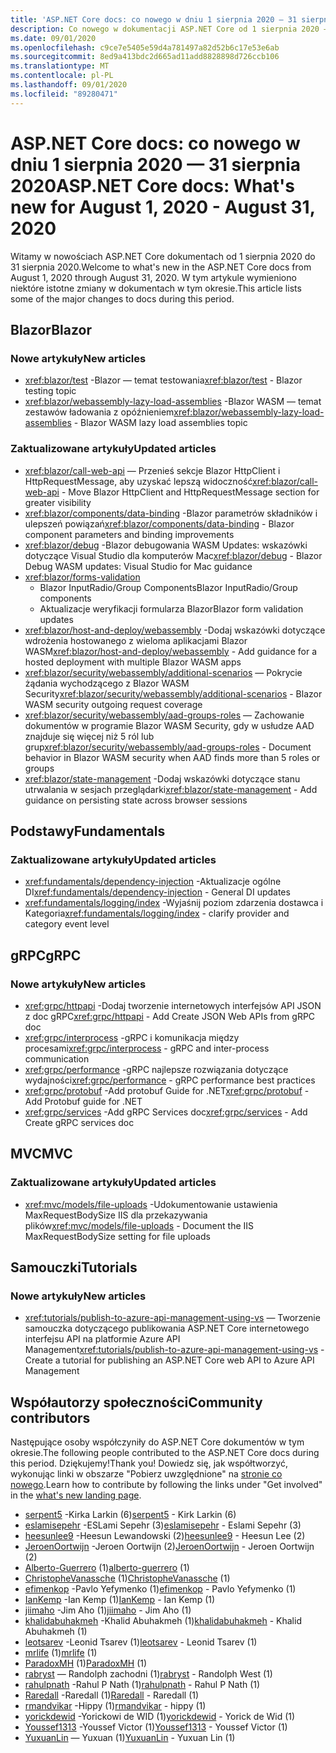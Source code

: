 ```yaml
---
title: 'ASP.NET Core docs: co nowego w dniu 1 sierpnia 2020 — 31 sierpnia 2020'
description: Co nowego w dokumentacji ASP.NET Core od 1 sierpnia 2020 – 31 sierpnia 2020.
ms.date: 09/01/2020
ms.openlocfilehash: c9ce7e5405e59d4a781497a82d52b6c17e53e6ab
ms.sourcegitcommit: 8ed9a413bdc2d665ad11add8828898d726ccb106
ms.translationtype: MT
ms.contentlocale: pl-PL
ms.lasthandoff: 09/01/2020
ms.locfileid: "89280471"
---
```

# <a name="aspnet-core-docs-whats-new-for-august-1-2020---august-31-2020"></a><span data-ttu-id="65c00-103">ASP.NET Core docs: co nowego w dniu 1 sierpnia 2020 — 31 sierpnia 2020</span><span class="sxs-lookup"><span data-stu-id="65c00-103">ASP.NET Core docs: What's new for August 1, 2020 - August 31, 2020</span></span>

<span data-ttu-id="65c00-104">Witamy w nowościach ASP.NET Core dokumentach od 1 sierpnia 2020 do 31 sierpnia 2020.</span><span class="sxs-lookup"><span data-stu-id="65c00-104">Welcome to what's new in the ASP.NET Core docs from August 1, 2020 through August 31, 2020.</span></span> <span data-ttu-id="65c00-105">W tym artykule wymieniono niektóre istotne zmiany w dokumentach w tym okresie.</span><span class="sxs-lookup"><span data-stu-id="65c00-105">This article lists some of the major changes to docs during this period.</span></span>

## <a name="blazor"></a><span data-ttu-id="65c00-106">Blazor</span><span class="sxs-lookup"><span data-stu-id="65c00-106">Blazor</span></span>

### <a name="new-articles"></a><span data-ttu-id="65c00-107">Nowe artykuły</span><span class="sxs-lookup"><span data-stu-id="65c00-107">New articles</span></span>

- <span data-ttu-id="65c00-108"><xref:blazor/test> -Blazor — temat testowania</span><span class="sxs-lookup"><span data-stu-id="65c00-108"><xref:blazor/test> - Blazor testing topic</span></span>
- <span data-ttu-id="65c00-109"><xref:blazor/webassembly-lazy-load-assemblies> -Blazor WASM — temat zestawów ładowania z opóźnieniem</span><span class="sxs-lookup"><span data-stu-id="65c00-109"><xref:blazor/webassembly-lazy-load-assemblies> - Blazor WASM lazy load assemblies topic</span></span>

### <a name="updated-articles"></a><span data-ttu-id="65c00-110">Zaktualizowane artykuły</span><span class="sxs-lookup"><span data-stu-id="65c00-110">Updated articles</span></span>

- <span data-ttu-id="65c00-111"><xref:blazor/call-web-api> — Przenieś sekcje Blazor HttpClient i HttpRequestMessage, aby uzyskać lepszą widoczność</span><span class="sxs-lookup"><span data-stu-id="65c00-111"><xref:blazor/call-web-api> - Move Blazor HttpClient and HttpRequestMessage section for greater visibility</span></span>
- <span data-ttu-id="65c00-112"><xref:blazor/components/data-binding> -Blazor parametrów składników i ulepszeń powiązań</span><span class="sxs-lookup"><span data-stu-id="65c00-112"><xref:blazor/components/data-binding> - Blazor component parameters and binding improvements</span></span>
- <span data-ttu-id="65c00-113"><xref:blazor/debug> -Blazor debugowania WASM Updates: wskazówki dotyczące Visual Studio dla komputerów Mac</span><span class="sxs-lookup"><span data-stu-id="65c00-113"><xref:blazor/debug> - Blazor Debug WASM updates: Visual Studio for Mac guidance</span></span>
- <xref:blazor/forms-validation>
  - <span data-ttu-id="65c00-114">Blazor InputRadio/Group Components</span><span class="sxs-lookup"><span data-stu-id="65c00-114">Blazor InputRadio/Group components</span></span>
  - <span data-ttu-id="65c00-115">Aktualizacje weryfikacji formularza Blazor</span><span class="sxs-lookup"><span data-stu-id="65c00-115">Blazor form validation updates</span></span>
- <span data-ttu-id="65c00-116"><xref:blazor/host-and-deploy/webassembly> -Dodaj wskazówki dotyczące wdrożenia hostowanego z wieloma aplikacjami Blazor WASM</span><span class="sxs-lookup"><span data-stu-id="65c00-116"><xref:blazor/host-and-deploy/webassembly> - Add guidance for a hosted deployment with multiple Blazor WASM apps</span></span>
- <span data-ttu-id="65c00-117"><xref:blazor/security/webassembly/additional-scenarios> — Pokrycie żądania wychodzącego z Blazor WASM Security</span><span class="sxs-lookup"><span data-stu-id="65c00-117"><xref:blazor/security/webassembly/additional-scenarios> - Blazor WASM security outgoing request coverage</span></span>
- <span data-ttu-id="65c00-118"><xref:blazor/security/webassembly/aad-groups-roles> — Zachowanie dokumentów w programie Blazor WASM Security, gdy w usłudze AAD znajduje się więcej niż 5 ról lub grup</span><span class="sxs-lookup"><span data-stu-id="65c00-118"><xref:blazor/security/webassembly/aad-groups-roles> - Document behavior in Blazor WASM security when AAD finds more than 5 roles or groups</span></span>
- <span data-ttu-id="65c00-119"><xref:blazor/state-management> -Dodaj wskazówki dotyczące stanu utrwalania w sesjach przeglądarki</span><span class="sxs-lookup"><span data-stu-id="65c00-119"><xref:blazor/state-management> - Add guidance on persisting state across browser sessions</span></span>

## <a name="fundamentals"></a><span data-ttu-id="65c00-120">Podstawy</span><span class="sxs-lookup"><span data-stu-id="65c00-120">Fundamentals</span></span>

### <a name="updated-articles"></a><span data-ttu-id="65c00-121">Zaktualizowane artykuły</span><span class="sxs-lookup"><span data-stu-id="65c00-121">Updated articles</span></span>

- <span data-ttu-id="65c00-122"><xref:fundamentals/dependency-injection> -Aktualizacje ogólne DI</span><span class="sxs-lookup"><span data-stu-id="65c00-122"><xref:fundamentals/dependency-injection> - General DI updates</span></span>
- <span data-ttu-id="65c00-123"><xref:fundamentals/logging/index> -Wyjaśnij poziom zdarzenia dostawca i Kategoria</span><span class="sxs-lookup"><span data-stu-id="65c00-123"><xref:fundamentals/logging/index> - clarify provider and category event level</span></span>

## <a name="grpc"></a><span data-ttu-id="65c00-124">gRPC</span><span class="sxs-lookup"><span data-stu-id="65c00-124">gRPC</span></span>

### <a name="new-articles"></a><span data-ttu-id="65c00-125">Nowe artykuły</span><span class="sxs-lookup"><span data-stu-id="65c00-125">New articles</span></span>

- <span data-ttu-id="65c00-126"><xref:grpc/httpapi> -Dodaj tworzenie internetowych interfejsów API JSON z doc gRPC</span><span class="sxs-lookup"><span data-stu-id="65c00-126"><xref:grpc/httpapi> - Add Create JSON Web APIs from gRPC doc</span></span>
- <span data-ttu-id="65c00-127"><xref:grpc/interprocess> -gRPC i komunikacja między procesami</span><span class="sxs-lookup"><span data-stu-id="65c00-127"><xref:grpc/interprocess> - gRPC and inter-process communication</span></span>
- <span data-ttu-id="65c00-128"><xref:grpc/performance> -gRPC najlepsze rozwiązania dotyczące wydajności</span><span class="sxs-lookup"><span data-stu-id="65c00-128"><xref:grpc/performance> - gRPC performance best practices</span></span>
- <span data-ttu-id="65c00-129"><xref:grpc/protobuf> -Add protobuf Guide for .NET</span><span class="sxs-lookup"><span data-stu-id="65c00-129"><xref:grpc/protobuf> - Add Protobuf guide for .NET</span></span>
- <span data-ttu-id="65c00-130"><xref:grpc/services> -Add gRPC Services doc</span><span class="sxs-lookup"><span data-stu-id="65c00-130"><xref:grpc/services> - Add Create gRPC services doc</span></span>

## <a name="mvc"></a><span data-ttu-id="65c00-131">MVC</span><span class="sxs-lookup"><span data-stu-id="65c00-131">MVC</span></span>

### <a name="updated-articles"></a><span data-ttu-id="65c00-132">Zaktualizowane artykuły</span><span class="sxs-lookup"><span data-stu-id="65c00-132">Updated articles</span></span>

- <span data-ttu-id="65c00-133"><xref:mvc/models/file-uploads> -Udokumentowanie ustawienia MaxRequestBodySize IIS dla przekazywania plików</span><span class="sxs-lookup"><span data-stu-id="65c00-133"><xref:mvc/models/file-uploads> - Document the IIS MaxRequestBodySize setting for file uploads</span></span>

## <a name="tutorials"></a><span data-ttu-id="65c00-134">Samouczki</span><span class="sxs-lookup"><span data-stu-id="65c00-134">Tutorials</span></span>

### <a name="new-articles"></a><span data-ttu-id="65c00-135">Nowe artykuły</span><span class="sxs-lookup"><span data-stu-id="65c00-135">New articles</span></span>

- <span data-ttu-id="65c00-136"><xref:tutorials/publish-to-azure-api-management-using-vs> — Tworzenie samouczka dotyczącego publikowania ASP.NET Core internetowego interfejsu API na platformie Azure API Management</span><span class="sxs-lookup"><span data-stu-id="65c00-136"><xref:tutorials/publish-to-azure-api-management-using-vs> - Create a tutorial for publishing an ASP.NET Core web API to Azure API Management</span></span>

## <a name="community-contributors"></a><span data-ttu-id="65c00-137">Współautorzy społeczności</span><span class="sxs-lookup"><span data-stu-id="65c00-137">Community contributors</span></span>

<span data-ttu-id="65c00-138">Następujące osoby współczyniły do ASP.NET Core dokumentów w tym okresie.</span><span class="sxs-lookup"><span data-stu-id="65c00-138">The following people contributed to the ASP.NET Core docs during this period.</span></span> <span data-ttu-id="65c00-139">Dziękujemy!</span><span class="sxs-lookup"><span data-stu-id="65c00-139">Thank you!</span></span> <span data-ttu-id="65c00-140">Dowiedz się, jak współtworzyć, wykonując linki w obszarze "Pobierz uwzględnione" na [stronie co nowego](index.yml).</span><span class="sxs-lookup"><span data-stu-id="65c00-140">Learn how to contribute by following the links under "Get involved" in the [what's new landing page](index.yml).</span></span>

- <span data-ttu-id="65c00-141">[serpent5](https://github.com/serpent5) -Kirka Larkin (6)</span><span class="sxs-lookup"><span data-stu-id="65c00-141">[serpent5](https://github.com/serpent5) - Kirk Larkin (6)</span></span>
- <span data-ttu-id="65c00-142">[eslamisepehr](https://github.com/eslamisepehr) -ESLami Sepehr (3)</span><span class="sxs-lookup"><span data-stu-id="65c00-142">[eslamisepehr](https://github.com/eslamisepehr) - Eslami Sepehr (3)</span></span>
- <span data-ttu-id="65c00-143">[heesunlee9](https://github.com/heesunlee9) -Heesun Lewandowski (2)</span><span class="sxs-lookup"><span data-stu-id="65c00-143">[heesunlee9](https://github.com/heesunlee9) - Heesun Lee (2)</span></span>
- <span data-ttu-id="65c00-144">[JeroenOortwijn](https://github.com/JeroenOortwijn) -Jeroen Oortwijn (2)</span><span class="sxs-lookup"><span data-stu-id="65c00-144">[JeroenOortwijn](https://github.com/JeroenOortwijn) - Jeroen Oortwijn (2)</span></span>
- <span data-ttu-id="65c00-145">[Alberto-Guerrero](https://github.com/alberto-guerrero) (1)</span><span class="sxs-lookup"><span data-stu-id="65c00-145">[alberto-guerrero](https://github.com/alberto-guerrero) (1)</span></span>
- <span data-ttu-id="65c00-146">[ChristopheVanassche](https://github.com/ChristopheVanassche) (1)</span><span class="sxs-lookup"><span data-stu-id="65c00-146">[ChristopheVanassche](https://github.com/ChristopheVanassche) (1)</span></span>
- <span data-ttu-id="65c00-147">[efimenkop](https://github.com/efimenkop) -Pavlo Yefymenko (1)</span><span class="sxs-lookup"><span data-stu-id="65c00-147">[efimenkop](https://github.com/efimenkop) - Pavlo Yefymenko (1)</span></span>
- <span data-ttu-id="65c00-148">[IanKemp](https://github.com/IanKemp) -Ian Kemp (1)</span><span class="sxs-lookup"><span data-stu-id="65c00-148">[IanKemp](https://github.com/IanKemp) - Ian Kemp (1)</span></span>
- <span data-ttu-id="65c00-149">[jiimaho](https://github.com/jiimaho) -Jim Aho (1)</span><span class="sxs-lookup"><span data-stu-id="65c00-149">[jiimaho](https://github.com/jiimaho) - Jim Aho (1)</span></span>
- <span data-ttu-id="65c00-150">[khalidabuhakmeh](https://github.com/khalidabuhakmeh) -Khalid Abuhakmeh (1)</span><span class="sxs-lookup"><span data-stu-id="65c00-150">[khalidabuhakmeh](https://github.com/khalidabuhakmeh) - Khalid Abuhakmeh (1)</span></span>
- <span data-ttu-id="65c00-151">[leotsarev](https://github.com/leotsarev) -Leonid Tsarev (1)</span><span class="sxs-lookup"><span data-stu-id="65c00-151">[leotsarev](https://github.com/leotsarev) - Leonid Tsarev (1)</span></span>
- <span data-ttu-id="65c00-152">[mrlife](https://github.com/mrlife) (1)</span><span class="sxs-lookup"><span data-stu-id="65c00-152">[mrlife](https://github.com/mrlife) (1)</span></span>
- <span data-ttu-id="65c00-153">[ParadoxMH](https://github.com/ParadoxMH) (1)</span><span class="sxs-lookup"><span data-stu-id="65c00-153">[ParadoxMH](https://github.com/ParadoxMH) (1)</span></span>
- <span data-ttu-id="65c00-154">[rabryst](https://github.com/rabryst) — Randolph zachodni (1)</span><span class="sxs-lookup"><span data-stu-id="65c00-154">[rabryst](https://github.com/rabryst) - Randolph West (1)</span></span>
- <span data-ttu-id="65c00-155">[rahulpnath](https://github.com/rahulpnath) -Rahul P Nath (1)</span><span class="sxs-lookup"><span data-stu-id="65c00-155">[rahulpnath](https://github.com/rahulpnath) - Rahul P Nath (1)</span></span>
- <span data-ttu-id="65c00-156">[Raredall](https://github.com/Raredall) -Raredall (1)</span><span class="sxs-lookup"><span data-stu-id="65c00-156">[Raredall](https://github.com/Raredall) - Raredall (1)</span></span>
- <span data-ttu-id="65c00-157">[rmandvikar](https://github.com/rmandvikar) -Hippy (1)</span><span class="sxs-lookup"><span data-stu-id="65c00-157">[rmandvikar](https://github.com/rmandvikar) - hippy (1)</span></span>
- <span data-ttu-id="65c00-158">[yorickdewid](https://github.com/yorickdewid) -Yorickowi de WID (1)</span><span class="sxs-lookup"><span data-stu-id="65c00-158">[yorickdewid](https://github.com/yorickdewid) - Yorick de Wid (1)</span></span>
- <span data-ttu-id="65c00-159">[Youssef1313](https://github.com/Youssef1313) -Youssef Victor (1)</span><span class="sxs-lookup"><span data-stu-id="65c00-159">[Youssef1313](https://github.com/Youssef1313) - Youssef Victor (1)</span></span>
- <span data-ttu-id="65c00-160">[YuxuanLin](https://github.com/YuxuanLin) — Yuxuan (1)</span><span class="sxs-lookup"><span data-stu-id="65c00-160">[YuxuanLin](https://github.com/YuxuanLin) - Yuxuan Lin (1)</span></span>
